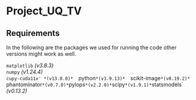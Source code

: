 # Project_UQ_TV



## Requirements
In the following are the packages we used for running the code other versions might work as well.

`matplotlib` *(v3.8.3)*  
`numpy` *(v1.24.4)*  
`cupy-cuda11x' *(v13.0.0)* 
`python` *(v3.9.13)*  
`scikit-image` *(v0.19.2)*  
`phantominator` *(v0.7.0)*
`pylops` *(v2.2.0)*
`scipy` *(v1.9.1)*
`statsmodels` *(v0.13.2)*
